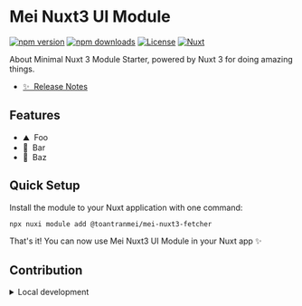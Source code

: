 <!--
Get your module up and running quickly.

Find and replace all on all files (CMD+SHIFT+F):
- Name: Mei Nuxt3 UI Module
- Package name: @toantranmei/mei-nuxt3-fetcher
- Description: Minimal Nuxt 3 Module Starter
-->

# Mei Nuxt3 UI Module

[![npm version][npm-version-src]][npm-version-href]
[![npm downloads][npm-downloads-src]][npm-downloads-href]
[![License][license-src]][license-href]
[![Nuxt][nuxt-src]][nuxt-href]

About Minimal Nuxt 3 Module Starter, powered by Nuxt 3 for doing amazing things.

- [✨ &nbsp;Release Notes](/CHANGELOG.md)
<!-- - [🏀 Online playground](https://stackblitz.com/github/toantranmei/mei-nuxt3-fetcher?file=playground%2Fapp.vue) -->
<!-- - [📖 &nbsp;Documentation](https://mei-nuxt3-fetcher.toantranmei.com) -->

## Features

<!-- Highlight some of the features your module provide here -->
- ⛰ &nbsp;Foo
- 🚠 &nbsp;Bar
- 🌲 &nbsp;Baz

## Quick Setup

Install the module to your Nuxt application with one command:

```bash
npx nuxi module add @toantranmei/mei-nuxt3-fetcher
```

That's it! You can now use Mei Nuxt3 UI Module in your Nuxt app ✨

## Contribution

<details>
  <summary>Local development</summary>

  ```bash
  # Install dependencies
  npm install

  # Generate type stubs
  npm run dev:prepare

  # Develop with the playground
  npm run dev

  # Build the playground
  npm run dev:build

  # Run ESLint
  npm run lint

  # Run Vitest
  npm run test
  npm run test:watch

  # Release new version
  npm run release
  ```

</details>

<!-- Badges -->
[npm-version-src]: https://img.shields.io/npm/v/@toantranmei/mei-nuxt3-fetcher/latest.svg?style=flat&colorA=020420&colorB=00DC82
[npm-version-href]: https://npmjs.com/package/@toantranmei/mei-nuxt3-fetcher

[npm-downloads-src]: https://img.shields.io/npm/dm/@toantranmei/mei-nuxt3-fetcher.svg?style=flat&colorA=020420&colorB=00DC82
[npm-downloads-href]: https://npmjs.com/package/@toantranmei/mei-nuxt3-fetcher

[license-src]: https://img.shields.io/npm/l/@toantranmei/mei-nuxt3-fetcher.svg?style=flat&colorA=020420&colorB=00DC82
[license-href]: https://npmjs.com/package/@toantranmei/mei-nuxt3-fetcher

[nuxt-src]: https://img.shields.io/badge/Nuxt-020420?logo=nuxt.js
[nuxt-href]: https://nuxt.com
